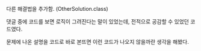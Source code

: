 다른 해결법을 추가함. (OtherSolution.class)

댓글 중에 코드를 보면 로직이 그려진다는 말이 있었는데, 전적으로 공감할 수 있었던 코드였다.

문제에 나온 설명을 코드로 바로 본뜨면 이런 코드가 나오지 않을까란 생각을 해봤다.